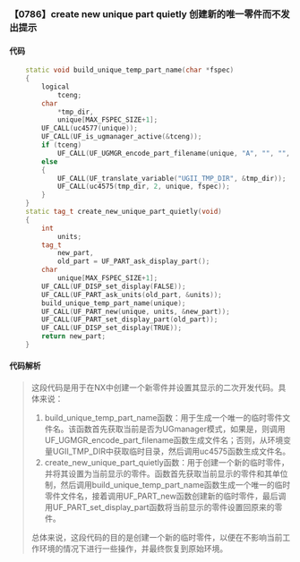 ### 【0786】create new unique part quietly 创建新的唯一零件而不发出提示

#### 代码

```cpp
    static void build_unique_temp_part_name(char *fspec)  
    {  
        logical  
            tceng;  
        char  
            *tmp_dir,  
            unique[MAX_FSPEC_SIZE+1];  
        UF_CALL(uc4577(unique));  
        UF_CALL(UF_is_ugmanager_active(&tceng));  
        if (tceng)  
            UF_CALL(UF_UGMGR_encode_part_filename(unique, "A", "", "", fspec));  
        else  
        {  
            UF_CALL(UF_translate_variable("UGII_TMP_DIR", &tmp_dir));  
            UF_CALL(uc4575(tmp_dir, 2, unique, fspec));  
        }  
    }  
    static tag_t create_new_unique_part_quietly(void)  
    {  
        int  
            units;  
        tag_t  
            new_part,  
            old_part = UF_PART_ask_display_part();  
        char  
            unique[MAX_FSPEC_SIZE+1];  
        UF_CALL(UF_DISP_set_display(FALSE));  
        UF_CALL(UF_PART_ask_units(old_part, &units));  
        build_unique_temp_part_name(unique);  
        UF_CALL(UF_PART_new(unique, units, &new_part));  
        UF_CALL(UF_PART_set_display_part(old_part));  
        UF_CALL(UF_DISP_set_display(TRUE));  
        return new_part;  
    }

```

#### 代码解析

> 这段代码是用于在NX中创建一个新零件并设置其显示的二次开发代码。具体来说：
>
> 1. build_unique_temp_part_name函数：用于生成一个唯一的临时零件文件名。该函数首先获取当前是否为UGmanager模式，如果是，则调用UF_UGMGR_encode_part_filename函数生成文件名；否则，从环境变量UGII_TMP_DIR中获取临时目录，然后调用uc4575函数生成文件名。
> 2. create_new_unique_part_quietly函数：用于创建一个新的临时零件，并将其设置为当前显示的零件。函数首先获取当前显示的零件和其单位制，然后调用build_unique_temp_part_name函数生成一个唯一的临时零件文件名，接着调用UF_PART_new函数创建新的临时零件，最后调用UF_PART_set_display_part函数将当前显示的零件设置回原来的零件。
>
> 总体来说，这段代码的目的是创建一个新的临时零件，以便在不影响当前工作环境的情况下进行一些操作，并最终恢复到原始环境。
>
